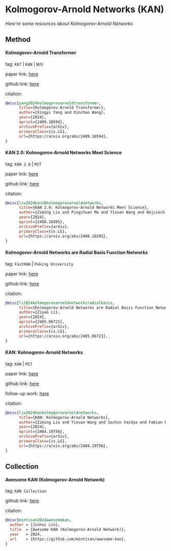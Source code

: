# Kolmogorov-Arnold Networks (KAN)
*Here're some resources about Kolmogorov-Arnold Networks*

## Method

#### Kolmogorov-Arnold Transformer

tag: `KAT` | `KAN` | `NUS`

paper link: [here](https://arxiv.org/pdf/2409.10594)

github link: [here](https://github.com/Adamdad/kat)

citation:

```bibtex
@misc{yang2024kolmogorovarnoldtransformer,
      title={Kolmogorov-Arnold Transformer}, 
      author={Xingyi Yang and Xinchao Wang},
      year={2024},
      eprint={2409.10594},
      archivePrefix={arXiv},
      primaryClass={cs.LG},
      url={https://arxiv.org/abs/2409.10594}, 
}
```


#### KAN 2.0: Kolmogorov-Arnold Networks Meet Science

tag: `KAN 2.0` | `MIT`

paper link: [here](https://arxiv.org/pdf/2408.10205)

github link: [here](https://github.com/KindXiaoming/pykan)

citation:

```bibtex
@misc{liu2024kan20kolmogorovarnoldnetworks,
      title={KAN 2.0: Kolmogorov-Arnold Networks Meet Science}, 
      author={Ziming Liu and Pingchuan Ma and Yixuan Wang and Wojciech Matusik and Max Tegmark},
      year={2024},
      eprint={2408.10205},
      archivePrefix={arXiv},
      primaryClass={cs.LG},
      url={https://arxiv.org/abs/2408.10205}, 
}
```


#### Kolmogorov-Arnold Networks are Radial Basis Function Networks

tag: `FastKAN` | `Peking University`

paper link: [here](https://arxiv.org/pdf/2405.06721)

github link: [here](https://github.com/ZiyaoLi/fast-kan)

citation:

```bibtex
@misc{li2024kolmogorovarnoldnetworksradialbasis,
      title={Kolmogorov-Arnold Networks are Radial Basis Function Networks}, 
      author={Ziyao Li},
      year={2024},
      eprint={2405.06721},
      archivePrefix={arXiv},
      primaryClass={cs.LG},
      url={https://arxiv.org/abs/2405.06721}, 
}
```


#### KAN: Kolmogorov-Arnold Networks

tag: `KAN` | `MIT`

paper link: [here](https://arxiv.org/pdf/2404.19756)

github link: [here](https://github.com/KindXiaoming/pykan)

follow-up work: [here](https://arxiv.org/pdf/2408.10205)

citation:

```bibtex
@misc{liu2024kankolmogorovarnoldnetworks,
      title={KAN: Kolmogorov-Arnold Networks}, 
      author={Ziming Liu and Yixuan Wang and Sachin Vaidya and Fabian Ruehle and James Halverson and Marin Soljačić and Thomas Y. Hou and Max Tegmark},
      year={2024},
      eprint={2404.19756},
      archivePrefix={arXiv},
      primaryClass={cs.LG},
      url={https://arxiv.org/abs/2404.19756}, 
}
```


## Collection

#### Awesome KAN (Kolmogorov-Arnold Network)

tag: `KAN Collection`

github link: [here](https://github.com/mintisan/awesome-kan)

citation:

```bibtex
@misc{mintisan2024awesomekan,
  author = {Jinhui Lin},
  title  = {Awesome KAN (Kolmogorov-Arnold Network)},
  year   = 2024,
  url    = {https://github.com/mintisan/awesome-kan},
}
```

